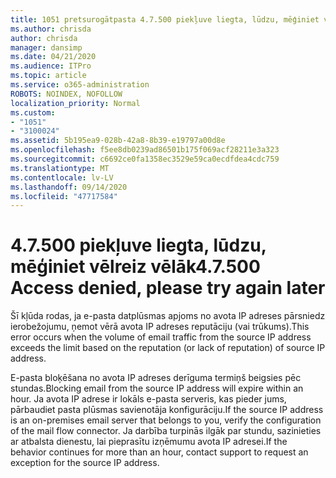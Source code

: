 ```yaml
---
title: 1051 pretsurogātpasta 4.7.500 piekļuve liegta, lūdzu, mēģiniet vēlreiz vēlāk
ms.author: chrisda
author: chrisda
manager: dansimp
ms.date: 04/21/2020
ms.audience: ITPro
ms.topic: article
ms.service: o365-administration
ROBOTS: NOINDEX, NOFOLLOW
localization_priority: Normal
ms.custom:
- "1051"
- "3100024"
ms.assetid: 5b195ea9-028b-42a8-8b39-e19797a00d8e
ms.openlocfilehash: f5ee8db0239ad86501b175f069acf28211e3a323
ms.sourcegitcommit: c6692ce0fa1358ec3529e59ca0ecdfdea4cdc759
ms.translationtype: MT
ms.contentlocale: lv-LV
ms.lasthandoff: 09/14/2020
ms.locfileid: "47717584"
---
```

# <a name="47500-access-denied-please-try-again-later"></a><span data-ttu-id="19e4f-102">4.7.500 piekļuve liegta, lūdzu, mēģiniet vēlreiz vēlāk</span><span class="sxs-lookup"><span data-stu-id="19e4f-102">4.7.500 Access denied, please try again later</span></span>

<span data-ttu-id="19e4f-103">Šī kļūda rodas, ja e-pasta datplūsmas apjoms no avota IP adreses pārsniedz ierobežojumu, ņemot vērā avota IP adreses reputāciju (vai trūkums).</span><span class="sxs-lookup"><span data-stu-id="19e4f-103">This error occurs when the volume of email traffic from the source IP address exceeds the limit based on the reputation (or lack of reputation) of source IP address.</span></span>

<span data-ttu-id="19e4f-104">E-pasta bloķēšana no avota IP adreses derīguma termiņš beigsies pēc stundas.</span><span class="sxs-lookup"><span data-stu-id="19e4f-104">Blocking email from the source IP address will expire within an hour.</span></span> <span data-ttu-id="19e4f-105">Ja avota IP adrese ir lokāls e-pasta serveris, kas pieder jums, pārbaudiet pasta plūsmas savienotāja konfigurāciju.</span><span class="sxs-lookup"><span data-stu-id="19e4f-105">If the source IP address is an on-premises email server that belongs to you, verify the configuration of the mail flow connector.</span></span> <span data-ttu-id="19e4f-106">Ja darbība turpinās ilgāk par stundu, sazinieties ar atbalsta dienestu, lai pieprasītu izņēmumu avota IP adresei.</span><span class="sxs-lookup"><span data-stu-id="19e4f-106">If the behavior continues for more than an hour, contact support to request an exception for the source IP address.</span></span>
